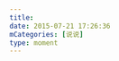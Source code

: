 ```yaml
---
title: 
date: 2015-07-21 17:26:36
mCategories: [说说]
type: moment
---
```


<div id="quote-20150721172636"></div>

<script>
var data = {
    "post": {"content": "👊👊👊👊👊👊<br>👊👊👊看我一拳头闷死你👊👊👊<br>👊👊👊👊👊👊", "date": "2015-07-20 00:00:00", "author": "燕奇玉"},
    "picDivId": "pics-20150721172636",
    "pics": [{"link": "0", "type": "shuoshuo"}]
};
quoteRender(data, "quote-20150721172636");
</script>
